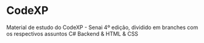 # CodeXP
Material de estudo do CodeXP - Senai 4º edição, dividido em branches com os respectivos assuntos  C# Backend & HTML & CSS

